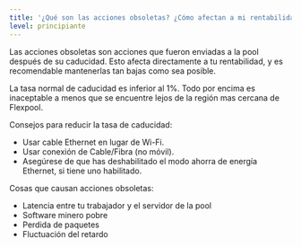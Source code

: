 ```yaml
---
title: '¿Qué son las acciones obsoletas? ¿Cómo afectan a mi rentabilidad?'
level: principiante
---
```


Las acciones obsoletas son acciones que fueron enviadas a la pool después de su caducidad. Esto afecta directamente a tu rentabilidad, y es recomendable mantenerlas tan bajas como sea posible.

La tasa normal de caducidad es inferior al 1%. Todo por encima es inaceptable a menos que se encuentre lejos de la región mas cercana de Flexpool.

Consejos para reducir la tasa de caducidad:

* Usar cable Ethernet en lugar de Wi-Fi.
* Usar conexión de Cable/Fibra (no móvil).
* Asegúrese de que has deshabilitado el modo ahorra de energía Ethernet, si tiene uno habilitado.

Cosas que causan acciones obsoletas:
* Latencia entre tu trabajador y el servidor de la pool
* Software minero pobre
* Perdida de paquetes
* Fluctuación del retardo